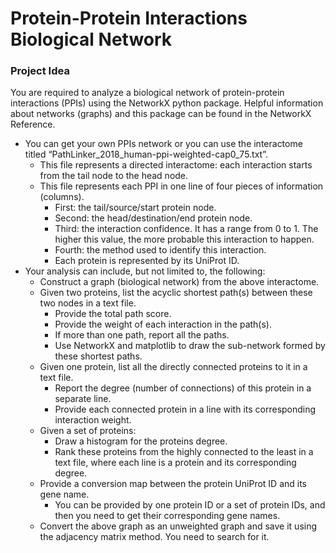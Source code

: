 # Protein-Protein Interactions Biological Network
### Project Idea
You are required to analyze a biological network of protein-protein interactions (PPIs) using the NetworkX python package. Helpful information about networks (graphs) and this package can be found in the NetworkX Reference.
- You can get your own PPIs network or you can use the interactome titled “PathLinker_2018_human-ppi-weighted-cap0_75.txt”.
    - This file represents a directed interactome: each interaction starts from the tail node to the
    head node.
    - This file represents each PPI in one line of four pieces of information (columns).
        - First: the tail/source/start protein node.
        - Second: the head/destination/end protein node.
        - Third: the interaction confidence. It has a range from 0 to 1. The higher this value, the more probable this interaction to happen.
        - Fourth: the method used to identify this interaction.
        - Each protein is represented by its UniProt ID.
- Your analysis can include, but not limited to, the following:
    - Construct a graph (biological network) from the above interactome.
    - Given two proteins, list the acyclic shortest path(s) between these two nodes in a text file.
        - Provide the total path score.
        - Provide the weight of each interaction in the path(s).
        - If more than one path, report all the paths.
        - Use NetworkX and matplotlib to draw the sub-network formed by these shortest paths.
    - Given one protein, list all the directly connected proteins to it in a text file.
        - Report the degree (number of connections) of this protein in a separate line.
        - Provide each connected protein in a line with its corresponding interaction weight.
    - Given a set of proteins:
        - Draw a histogram for the proteins degree.
        - Rank these proteins from the highly connected to the least in a text file, where each line is a protein and its corresponding degree.
    - Provide a conversion map between the protein UniProt ID and its gene name.
        - You can be provided by one protein ID or a set of protein IDs, and then you need to get their corresponding gene names.
    - Convert the above graph as an unweighted graph and save it using the adjacency matrix method. You need to search for it.